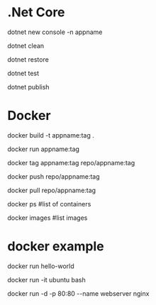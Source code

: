 # .Net Core
dotnet new console -n appname

dotnet clean

dotnet restore

dotnet test

dotnet publish

# Docker
docker build -t appname:tag .

docker run appname:tag

docker tag appname:tag repo/appname:tag

docker push repo/appname:tag

docker pull repo/appname:tag

docker ps  #list of containers

docker images #list images

# docker example
docker run hello-world

docker run -it ubuntu bash

docker run -d -p 80:80 --name webserver nginx
